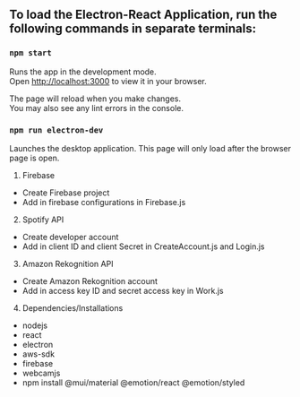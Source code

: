 ## To load the Electron-React Application, run the following commands in separate terminals:

### `npm start`

Runs the app in the development mode.\
Open [http://localhost:3000](http://localhost:3000) to view it in your browser.

The page will reload when you make changes.\
You may also see any lint errors in the console.

### `npm run electron-dev`

Launches the desktop application. 
This page will only load after the browser page is open.

1. Firebase
- Create Firebase project
- Add in firebase configurations in Firebase.js

2. Spotify API
- Create developer account
- Add in client ID and client Secret in CreateAccount.js and Login.js

3. Amazon Rekognition API 
- Create Amazon Rekognition account
- Add in access key ID and secret access key in Work.js

4. Dependencies/Installations
- nodejs
- react
- electron
- aws-sdk
- firebase
- webcamjs
- npm install @mui/material @emotion/react @emotion/styled
